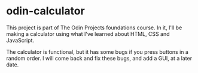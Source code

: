 # odin-calculator

This project is part of The Odin Projects foundations course. In it, I'll be making a calculator using what I've learned about HTML, CSS and JavaScript. 

The calculator is functional, but it has some bugs if you press buttons in a random order.
I will come back and fix these bugs, and add a GUI, at a later date.